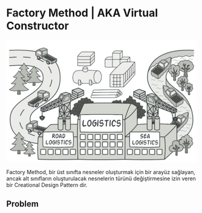 # Factory Method | **AKA** Virtual Constructor
<!-- https://github.com/kuvarti/DesignPattern/blob/main/attachments/img/specials/FactoryMethod/FactoryMethod.png -->
![FactoryMethod](../../../attachments/img/specials/FactoryMethod/FactoryMethod.png)

Factory Method, bir üst sınıfta nesneler oluşturmak için bir arayüz sağlayan, ancak alt sınıfların oluşturulacak nesnelerin türünü değiştirmesine izin veren bir Creational Design Pattern dir.

## Problem